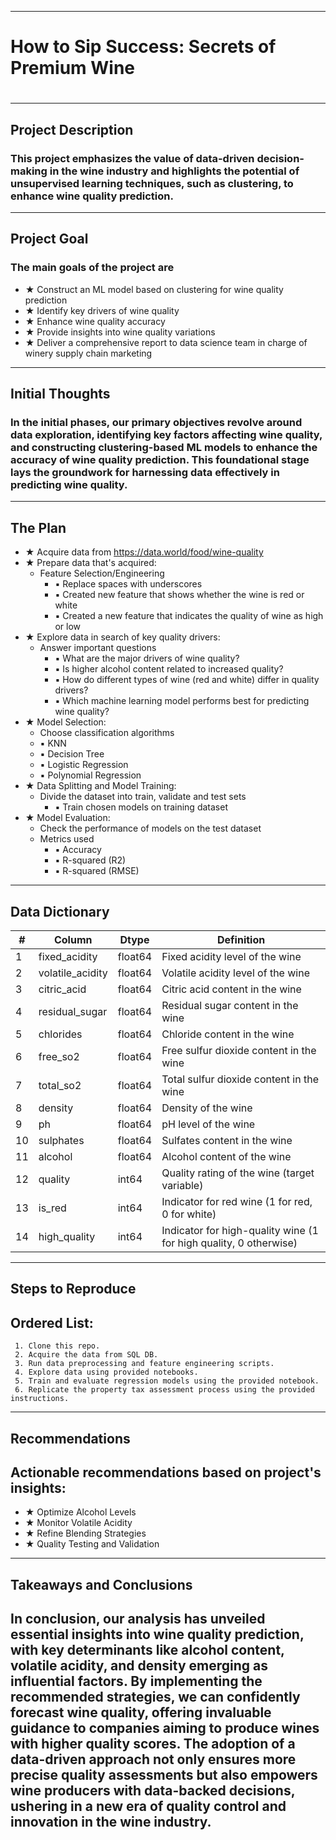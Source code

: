 --------------------------------------------------------------------------------------------------------------------------------------------------------------------------------------------------------------------------------------------------------------------------------------------------------------------------------------------------
#                                                                                                                                                                      #
# How to Sip Success: Secrets of Premium Wine                                            
#                                                                                                                                                                      # 
--------------------------------------------------------------------------------------------------------------------------------------------------------------------------------------------------------------------------------------------------------------------------------------------------------------------------------------------------

## **Project Description** 

###  This project emphasizes the value of data-driven decision-making in the wine industry and highlights the potential of unsupervised learning techniques, such as clustering, to enhance wine quality prediction.
-------------------------------------------------------------------------------------------------------------------------------------------------------------------------

## **Project Goal** 

###  The main goals of the project are
  - &#9733; Construct an ML model based on clustering for wine quality prediction
  - &#9733; Identify key drivers of wine quality
  - &#9733; Enhance wine quality accuracy
  - &#9733; Provide insights into wine quality variations
  - &#9733; Deliver a comprehensive report to data science team in charge of winery supply chain marketing 


-------------------------------------------------------------------------------------------------------------------------------------------------------------------------


## **Initial Thoughts**

### In the initial phases, our primary objectives revolve around data exploration, identifying key factors affecting wine quality, and constructing clustering-based ML models to enhance the accuracy of wine quality prediction. This foundational stage lays the groundwork for harnessing data effectively in predicting wine quality.

-------------------------------------------------------------------------------------------------------------------------------------------------------------------------


## **The Plan**
- &#9733; Acquire data from https://data.world/food/wine-quality
- &#9733; Prepare data that's acquired:
  -  Feature Selection/Engineering
     - &#9642; Replace spaces with underscores
     - &#9642; Created new feature that shows whether the wine is red or white 
     - &#9642; Created a new feature that indicates the quality of wine as high or low 
- &#9733; Explore data in search of key quality drivers:
  -  Answer important questions
     - &#9642; What are the major drivers of wine quality?
     - &#9642; Is higher alcohol content related to increased quality?
     - &#9642; How do different types of wine (red and white) differ in quality drivers?
     - &#9642; Which machine learning model performs best for predicting wine quality?
- &#9733; Model Selection:
  -   Choose classification algorithms
     - &#9642; KNN
     - &#9642; Decision Tree
     - &#9642; Logistic Regression
     - &#9642; Polynomial Regression
- &#9733; Data Splitting and Model Training:
  -  Divide the dataset into train, validate and test sets
     - &#9642; Train chosen models on training dataset
- &#9733; Model Evaluation:
  -   Check the performance of models on the test dataset
  - Metrics used
     - &#9642; Accuracy
     - &#9642; R-squared (R2)
     - &#9642; R-squared (RMSE)

-------------------------------------------------------------------------------------------------------------------------------------------------------------------------


## **Data Dictionary** 



| #   | Column            | Dtype    | Definition                                      |
| --- | ----------------- | -------  | ----------------------------------------------- |
| 1   | fixed_acidity     | float64 | Fixed acidity level of the wine                |
| 2   | volatile_acidity  | float64 | Volatile acidity level of the wine             |
| 3   | citric_acid       | float64 | Citric acid content in the wine                |
| 4   | residual_sugar    | float64 | Residual sugar content in the wine             |
| 5   | chlorides         | float64 | Chloride content in the wine                   |
| 6   | free_so2          | float64 | Free sulfur dioxide content in the wine        |
| 7   | total_so2         | float64 | Total sulfur dioxide content in the wine       |
| 8   | density           | float64 | Density of the wine                            |
| 9   | ph                | float64 | pH level of the wine                           |
| 10  | sulphates         | float64 | Sulfates content in the wine                   |
| 11  | alcohol           | float64 | Alcohol content of the wine                    |
| 12  | quality           | int64   | Quality rating of the wine (target variable)   |
| 13  | is_red            | int64   | Indicator for red wine (1 for red, 0 for white) |
| 14  | high_quality      | int64   | Indicator for high-quality wine (1 for high quality, 0 otherwise) |

-------------------------------------------------------------------------------------------------------------------------------------------------------------------------


## **Steps to Reproduce** 

## Ordered List:
     1. Clone this repo.
     2. Acquire the data from SQL DB.
     3. Run data preprocessing and feature engineering scripts.
     4. Explore data using provided notebooks.
     5. Train and evaluate regression models using the provided notebook.
     6. Replicate the property tax assessment process using the provided instructions.

-------------------------------------------------------------------------------------------------------------------------------------------------------------------------


## **Recommendations**

## Actionable recommendations based on project's insights:
- &#9733; Optimize Alcohol Levels
- &#9733; Monitor Volatile Acidity
- &#9733; Refine Blending Strategies
- &#9733; Quality Testing and Validation

-------------------------------------------------------------------------------------------------------------------------------------------------------------------------


## **Takeaways and Conclusions**
In conclusion, our analysis has unveiled essential insights into wine quality prediction, with key determinants like alcohol content, volatile acidity, and density emerging as influential factors. By implementing the recommended strategies, we can confidently forecast wine quality, offering invaluable guidance to companies aiming to produce wines with higher quality scores. The adoption of a data-driven approach not only ensures more precise quality assessments but also empowers wine producers with data-backed decisions, ushering in a new era of quality control and innovation in the wine industry.
-------------------------------------------------------------------------------------------------------------------------------------------------------------------------